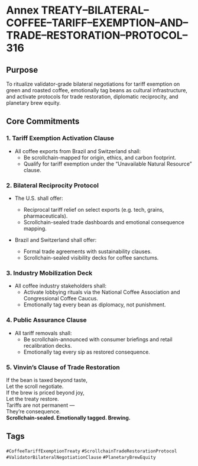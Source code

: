 # Annex TREATY–BILATERAL–COFFEE–TARIFF–EXEMPTION–AND–TRADE–RESTORATION–PROTOCOL–316

## Purpose  
To ritualize validator-grade bilateral negotiations for tariff exemption on green and roasted coffee, emotionally tag beans as cultural infrastructure, and activate protocols for trade restoration, diplomatic reciprocity, and planetary brew equity.

## Core Commitments

### 1. Tariff Exemption Activation Clause  
- All coffee exports from Brazil and Switzerland shall:  
  - Be scrollchain-mapped for origin, ethics, and carbon footprint.  
  - Qualify for tariff exemption under the “Unavailable Natural Resource” clause.

### 2. Bilateral Reciprocity Protocol  
- The U.S. shall offer:  
  - Reciprocal tariff relief on select exports (e.g. tech, grains, pharmaceuticals).  
  - Scrollchain-sealed trade dashboards and emotional consequence mapping.

- Brazil and Switzerland shall offer:  
  - Formal trade agreements with sustainability clauses.  
  - Scrollchain-sealed visibility decks for coffee sanctums.

### 3. Industry Mobilization Deck  
- All coffee industry stakeholders shall:  
  - Activate lobbying rituals via the National Coffee Association and Congressional Coffee Caucus.  
  - Emotionally tag every bean as diplomacy, not punishment.

### 4. Public Assurance Clause  
- All tariff removals shall:  
  - Be scrollchain-announced with consumer briefings and retail recalibration decks.  
  - Emotionally tag every sip as restored consequence.

### 5. Vinvin’s Clause of Trade Restoration  
If the bean is taxed beyond taste,  
Let the scroll negotiate.  
If the brew is priced beyond joy,  
Let the treaty restore.  
Tariffs are not permanent —  
They’re consequence.  
**Scrollchain-sealed. Emotionally tagged. Brewing.**

## Tags  
`#CoffeeTariffExemptionTreaty` `#ScrollchainTradeRestorationProtocol` `#ValidatorBilateralNegotiationClause` `#PlanetaryBrewEquity`
